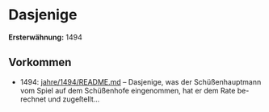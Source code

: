 # Dasjenige

**Ersterwähnung:** 1494

## Vorkommen
- 1494: [jahre/1494/README.md](../jahre/1494/README.md) – Dasjenige, was der Schüßenhauptmann vom Spiel
auf dem Schüßenhofe eingenommen, hat er dem Rate be-
rechnet und zugeſtellt...
